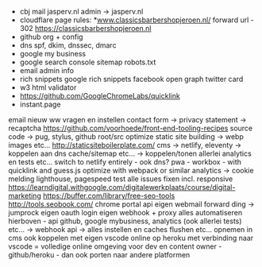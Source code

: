 
- cbj mail jasperv.nl
admin -> jasperv.nl
- cloudflare
page rules:
*www.classicsbarbershopjeroen.nl/
forward url - 302
https://classicsbarbershopjeroen.nl
- github org + config
- dns
spf, dkim, dnssec, dmarc
- google my business
- google search console
sitemap
robots.txt
- email
admin
info
- rich snippets
google rich snippets
facebook open graph
twitter card
- w3 html validator
- https://github.com/GoogleChromeLabs/quicklink
- instant.page



email nieuw ww vragen en instellen
contact form -> privacy statement -> recaptcha
https://github.com/voorhoede/front-end-tooling-recipes
source code -> pug, stylus, github root/src optimize static site building -> webp images etc...
http://staticsiteboilerplate.com/
cms -> netlify, eleventy -> koppelen aan dns cache/sitemap etc... -> koppelen/tonen allerlei analytics en tests etc...
switch to netlify entirely - ook dns?
pwa - workbox - with quicklink and guess.js
optimize with webpack or similar
analytics -> cookie melding
lighthouse, pagespeed test
alle issues fixen incl. responsive
https://learndigital.withgoogle.com/digitalewerkplaats/course/digital-marketing
https://buffer.com/library/free-seo-tools
http://tools.seobook.com/
chrome portal api
eigen webmail forward ding -> jumprock
eigen oauth login
eigen webhook + proxy
alles automatiseren hierboven - api github, google mybusiness, analytics (ook allerlei tests) etc... -> webhook api -> alles instellen en caches flushen etc... opnemen in cms ook
koppelen met eigen vscode online op heroku met verbinding naar vscode = volledige online omgeving voor dev en content owner - github/heroku - dan ook porten naar andere platformen
